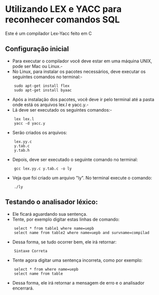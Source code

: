 
# Utilizando LEX e YACC para reconhecer comandos SQL

Este é um compilador Lex-Yacc feito em C

## Configuração inicial
+ Para executar o compilador você deve estar em uma máquina UNIX, pode ser Mac ou Linux.-
+ No Linux, para instalar os pacotes necessários, deve executar os seguintes comandos no terminal:-
```
	sudo apt-get install flex
	sudo apt-get install byaac
```
+ Após a instalação dos pacotes, você deve ir pelo terminal até a pasta onde está os arquivos lex.l e yacc.y.-
+ Lá deve ser executado os seguintes comandos:-
```
	lex lex.l
	yacc -d yacc.y
```
+ Serão criados os arquivos:
```
	lex.yy.c
	y.tab.c
	y.tab.h
```

+ Depois, deve ser executado o seguinte comando no terminal:
```
	gcc lex.yy.c y.tab.c -o ly
```
+ Veja que foi criado um arquivo "ly". No terminal execute o comando:
```
	./ly
```

## Testando o analisador léxico:
+ Ele ficará aguardando sua sentença.
+ Tente, por exemplo digitar estas linhas de comando:
```
	select * from table1 where name=uepb
	select name from table2 where name=uepb and survname=compilad
```
+ Dessa forma, se tudo ocorrer bem, ele irá retornar:
```
	Sintaxe Correta
```
+ Tente agora digitar uma sentença incorreta, como por exemplo:
```
	select * from where name=uepb
	select name from table
```
+ Dessa forma, ele irá retornar a mensagem de erro e o analisador encerrará.
